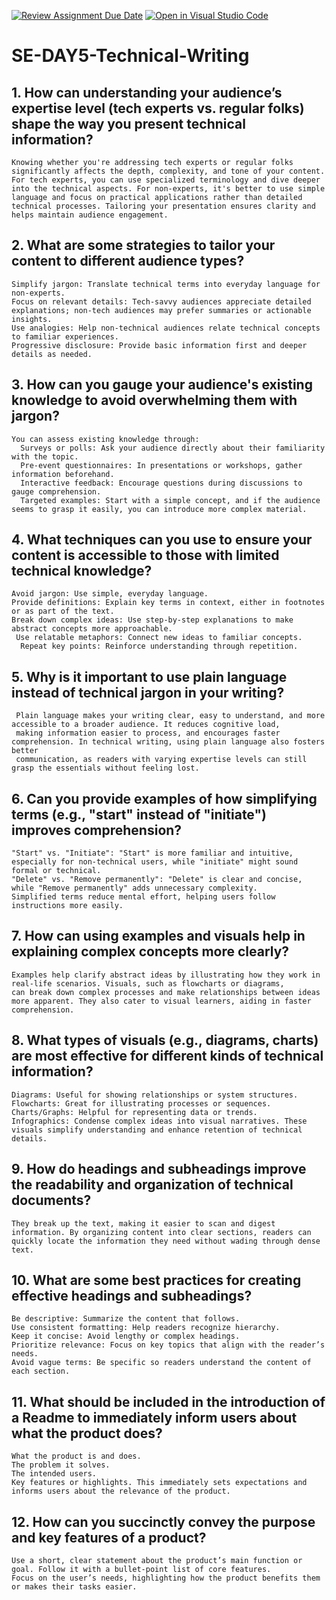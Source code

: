 [![Review Assignment Due Date](https://classroom.github.com/assets/deadline-readme-button-22041afd0340ce965d47ae6ef1cefeee28c7c493a6346c4f15d667ab976d596c.svg)](https://classroom.github.com/a/zsAR-pyY)
[![Open in Visual Studio Code](https://classroom.github.com/assets/open-in-vscode-2e0aaae1b6195c2367325f4f02e2d04e9abb55f0b24a779b69b11b9e10269abc.svg)](https://classroom.github.com/online_ide?assignment_repo_id=15816329&assignment_repo_type=AssignmentRepo)
# SE-DAY5-Technical-Writing
## 1. How can understanding your audience’s expertise level (tech experts vs. regular folks) shape the way you present technical information?
    Knowing whether you're addressing tech experts or regular folks significantly affects the depth, complexity, and tone of your content. For tech experts, you can use specialized terminology and dive deeper into the technical aspects. For non-experts, it's better to use simple language and focus on practical applications rather than detailed technical processes. Tailoring your presentation ensures clarity and helps maintain audience engagement.
## 2. What are some strategies to tailor your content to different audience types?
    Simplify jargon: Translate technical terms into everyday language for non-experts.
    Focus on relevant details: Tech-savvy audiences appreciate detailed explanations; non-tech audiences may prefer summaries or actionable insights.
    Use analogies: Help non-technical audiences relate technical concepts to familiar experiences.
    Progressive disclosure: Provide basic information first and deeper details as needed.
## 3. How can you gauge your audience's existing knowledge to avoid overwhelming them with jargon?
    You can assess existing knowledge through:
      Surveys or polls: Ask your audience directly about their familiarity with the topic.
      Pre-event questionnaires: In presentations or workshops, gather information beforehand.
      Interactive feedback: Encourage questions during discussions to gauge comprehension.
      Targeted examples: Start with a simple concept, and if the audience seems to grasp it easily, you can introduce more complex material.
## 4. What techniques can you use to ensure your content is accessible to those with limited technical knowledge?
    Avoid jargon: Use simple, everyday language.
    Provide definitions: Explain key terms in context, either in footnotes or as part of the text.
    Break down complex ideas: Use step-by-step explanations to make abstract concepts more approachable.
     Use relatable metaphors: Connect new ideas to familiar concepts.
      Repeat key points: Reinforce understanding through repetition.
## 5. Why is it important to use plain language instead of technical jargon in your writing?
     Plain language makes your writing clear, easy to understand, and more accessible to a broader audience. It reduces cognitive load, 
     making information easier to process, and encourages faster comprehension. In technical writing, using plain language also fosters better
     communication, as readers with varying expertise levels can still grasp the essentials without feeling lost.
## 6. Can you provide examples of how simplifying terms (e.g., "start" instead of "initiate") improves comprehension?
    "Start" vs. "Initiate": "Start" is more familiar and intuitive, especially for non-technical users, while "initiate" might sound formal or technical.
    "Delete" vs. "Remove permanently": "Delete" is clear and concise, while "Remove permanently" adds unnecessary complexity.
    Simplified terms reduce mental effort, helping users follow instructions more easily.
## 7. How can using examples and visuals help in explaining complex concepts more clearly?
    Examples help clarify abstract ideas by illustrating how they work in real-life scenarios. Visuals, such as flowcharts or diagrams, 
    can break down complex processes and make relationships between ideas more apparent. They also cater to visual learners, aiding in faster comprehension.
## 8. What types of visuals (e.g., diagrams, charts) are most effective for different kinds of technical information?
    Diagrams: Useful for showing relationships or system structures.
    Flowcharts: Great for illustrating processes or sequences.
    Charts/Graphs: Helpful for representing data or trends.
    Infographics: Condense complex ideas into visual narratives. These visuals simplify understanding and enhance retention of technical details.

## 9. How do headings and subheadings improve the readability and organization of technical documents?
    They break up the text, making it easier to scan and digest information. By organizing content into clear sections, readers can
    quickly locate the information they need without wading through dense text.
## 10. What are some best practices for creating effective headings and subheadings?
    Be descriptive: Summarize the content that follows.
    Use consistent formatting: Help readers recognize hierarchy.
    Keep it concise: Avoid lengthy or complex headings.
    Prioritize relevance: Focus on key topics that align with the reader’s needs.
    Avoid vague terms: Be specific so readers understand the content of each section.
## 11. What should be included in the introduction of a Readme to immediately inform users about what the product does?
    What the product is and does.
    The problem it solves.
    The intended users.
    Key features or highlights. This immediately sets expectations and informs users about the relevance of the product.
## 12. How can you succinctly convey the purpose and key features of a product?
    Use a short, clear statement about the product’s main function or goal. Follow it with a bullet-point list of core features.
    Focus on the user’s needs, highlighting how the product benefits them or makes their tasks easier.







